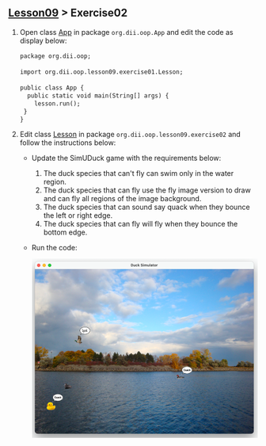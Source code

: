 ## [Lesson09](index.md) > Exercise02

1. Open class [App](../../app/src/main/java/org/dii/oop/App.java) in package `org.dii.oop.App` and edit the code as display below: 
   ```
   package org.dii.oop;

   import org.dii.oop.lesson09.exercise01.Lesson;

   public class App {
     public static void main(String[] args) {
       lesson.run();
    }
   }
   ```

2. Edit class [Lesson](../../app/src/main/java/org/dii/oop/lesson09/exercise02/Lesson.java) in package `org.dii.oop.lesson09.exercise02` and follow the instructions below:
   - Update the SimUDuck game with the requirements below:
     1. The duck species that can't fly can swim only in the water region.
     2. The duck species that can fly use the fly image version to draw and can fly all regions of the image background.
     3. The duck species that can sound say quack when they bounce the left or right edge.
     4. The duck species that can fly will fly when they bounce the bottom edge.
   - Run the code:
   
     ![img.png](img.png)